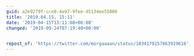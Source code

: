 ```yaml
---
guid: a2e9279f-cce8-4a97-9fee-d5134ee55006
title: '2019.04.15, 15:11'
date: '2019-04-15T13:11:08+00:00'
changed: '2019-09-24T07:19:40+00:00'


repost_of: 'https://twitter.com/morgaaaan/status/1034179157863919616'
---
```


